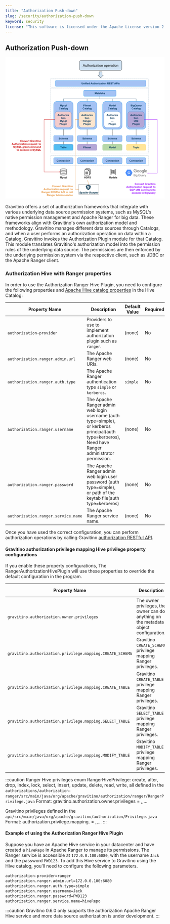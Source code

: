 ```yaml
---
title: "Authorization Push-down"
slug: /security/authorization-push-down
keyword: security
license: "This software is licensed under the Apache License version 2."
---
```


## Authorization Push-down

![authorization push down](../assets/security/authorization-pushdown.png)

Gravitino offers a set of authorization frameworks that integrate with various underlying data source permission systems, such as MySQL's native permission management and Apache Ranger for big data. These frameworks align with Gravitino's own authorization model and methodology.
Gravitino manages different data sources through Catalogs, and when a user performs an authorization operation on data within a Catalog, Gravitino invokes the Authorization Plugin module for that Catalog.
This module translates Gravitino's authorization model into the permission rules of the underlying data source. The permissions are then enforced by the underlying permission system via the respective client, such as JDBC or the Apache Ranger client.

### Authorization Hive with Ranger properties

In order to use the Authorization Ranger Hive Plugin, you need to configure the following properties and [Apache Hive catalog properties](../apache-hive-catalog.md#catalog-properties) in the Hive Catalog:

| Property Name                       | Description                                                                                                                                          | Default Value | Required | Since Version |
|-------------------------------------|------------------------------------------------------------------------------------------------------------------------------------------------------|---------------|----------|---------------|
| `authorization-provider`            | Providers to use to implement authorization plugin such as `ranger`.                                                                                 | (none)        | No       | 0.6.0         |
| `authorization.ranger.admin.url`    | The Apache Ranger web URIs.                                                                                                                          | (none)        | No       | 0.6.0         |
| `authorization.ranger.auth.type`    | The Apache Ranger authentication type `simple` or `kerberos`.                                                                                        | `simple`      | No       | 0.6.0         |
| `authorization.ranger.username`     | The Apache Ranger admin web login username (auth type=simple), or kerberos principal(auth type=kerberos), Need have Ranger administrator permission. | (none)        | No       | 0.6.0         |
| `authorization.ranger.password`     | The Apache Ranger admin web login user password (auth type=simple), or path of the keytab file(auth type=kerberos)                                   | (none)        | No       | 0.6.0         |
| `authorization.ranger.service.name` | The Apache Ranger service name.                                                                                                                      | (none)        | No       | 0.6.0         |

Once you have used the correct configuration, you can perform authorization operations by calling Gravitino [authorization RESTful API](https://gravitino.apache.org/docs/latest/api/rest/grant-roles-to-a-user).

#### Gravitino authorization privilege mapping Hive privilege property configurations

If you enable these property configurations, The RangerAuthorizationHivePlugin will use these properties to override the default configuration in the program.

| Property Name                                             | Description                                                                           | Default Value        | Since Version |
|-----------------------------------------------------------|---------------------------------------------------------------------------------------|----------------------|---------------|
| `gravitino.authorization.owner.privileges`                | The owner privileges, the owner can do anything on the metadata object configuration. | `all`                | 0.6.1         |
| `gravitino.authorization.privilege.mapping.CREATE_SCHEMA` | Gravitino `CREATE_SCHEMA` privilege mapping Ranger privileges.                        | `create`             | 0.6.1         |
| `gravitino.authorization.privilege.mapping.CREATE_TABLE`  | Gravitino `CREATE_TABLE` privilege mapping Ranger privileges.                         | `create`             | 0.6.1         |
| `gravitino.authorization.privilege.mapping.SELECT_TABLE`  | Gravitino `SELECT_TABLE` privilege mapping Ranger privileges.                         | `read,select`        | 0.6.1         |
| `gravitino.authorization.privilege.mapping.MODIFY_TABLE`  | Gravitino `MODIFY_TABLE` privilege mapping Ranger privileges.                         | `update,alter,write` | 0.6.1         |

:::caution
Ranger Hive privileges enum RangerHivePrivilege: create, alter, drop, index, lock, select, insert, update, delete, read, write, all
defined in the `authorizations/authorization-ranger/src/main/java/org/apache/gravitino/authorization/ranger/RangerPrivilege.java`
Format: gravitino.authorization.owner.privileges = <RANGER-PRIVILEGE>,<RANGER-PRIVILEGE>,...

Gravitino privileges defined in the `api/src/main/java/org/apache/gravitino/authorization/Privilege.java`
Format: authorization.privilege.mapping.<GRAVITINO-PRIVILEGE> = <RANGER-PRIVILEGE>,<RANGER-PRIVILEGE>,...
:::

#### Example of using the Authorization Ranger Hive Plugin

Suppose you have an Apache Hive service in your datacenter and have created a `hiveRepo` in Apache Ranger to manage its permissions. 
The Ranger service is accessible at `172.0.0.100:6080`, with the username `Jack` and the password `PWD123`. 
To add this Hive service to Gravitino using the Hive catalog, you'll need to configure the following parameters.

```properties
authorization-provider=ranger
authorization.ranger.admin.url=172.0.0.100:6080
authorization.ranger.auth.type=simple
authorization.ranger.username=Jack
authorization.ranger.password=PWD123
authorization.ranger.service.name=hiveRepo
```

:::caution
Gravitino 0.6.0 only supports the authorization Apache Ranger Hive service and more data source authorization is under development.
:::
